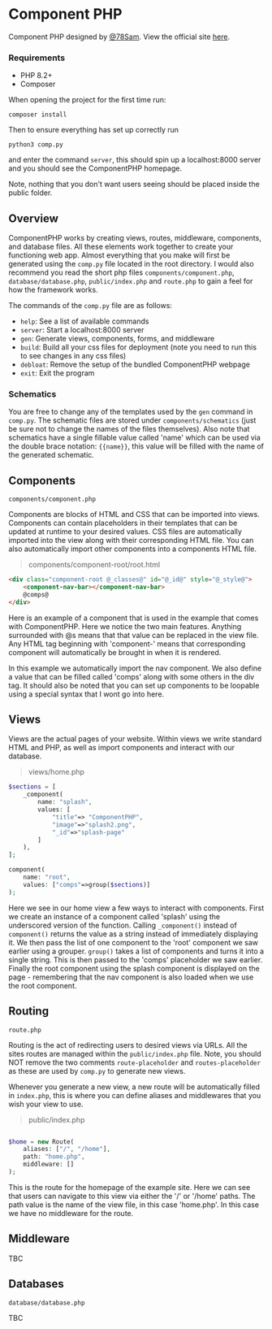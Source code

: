 # Component PHP

Component PHP designed by [@78Sam](https://github.com/78Sam/). View the official site [here](https://component.sam-mccormack.co.uk/).

### Requirements

- PHP 8.2+
- Composer

When opening the project for the first time run:

```
composer install
```

Then to ensure everything has set up correctly run

```
python3 comp.py
```

and enter the command ` server `, this should spin up a localhost:8000 server and you should see the
ComponentPHP homepage.

Note, nothing that you don't want users seeing should be placed inside the public folder.

## Overview

ComponentPHP works by creating views, routes, middleware, components, and database files. All these
elements work together to create your functioning web app. Almost everything that you make will first
be generated using the ` comp.py ` file located in the root directory. I would also recommend you read the
short php files ` components/component.php `, ` database/database.php `, ` public/index.php ` and ` route.php `
to gain a feel for how the framework works.

The commands of the ` comp.py ` file are as follows:
- ` help `: See a list of available commands
- ` server `: Start a localhost:8000 server
- ` gen `: Generate views, components, forms, and middleware
- ` build `: Build all your css files for deployment (note you need to run this to see changes in any css files)
- ` debloat `: Remove the setup of the bundled ComponentPHP webpage
- ` exit `: Exit the program

### Schematics

You are free to change any of the templates used by the ` gen ` command in ` comp.py`. The schematic files are stored under ` components/schematics ` (just be sure not to change the names of the files themselves). Also note that schematics have a single fillable value called 'name' which can be used via the double brace notation: ` {{name}} `, this value will be filled with the name of the generated schematic.

## Components

`components/component.php`

Components are blocks of HTML and CSS that can be imported into views. Components can contain placeholders in
their templates that can be updated at runtime to your desired values. CSS files are automatically imported into
the view along with their corresponding HTML file. You can also automatically import other components into a
components HTML file.

>components/component-root/root.html
```html
<div class="component-root @_classes@" id="@_id@" style="@_style@">
    <component-nav-bar></component-nav-bar>
    @comps@
</div>
```

Here is an example of a component that is used in the example that comes with ComponentPHP. Here we notice the two
main features. Anything surrounded with @s means that that value can be replaced in the view file. Any HTML tag
beginning with 'component-' means that corresponding component will automatically be brought in when it is rendered.

In this example we automatically import the nav component. We also define a value that can be filled called 'comps' along with some others in the div tag.
It should also be noted that you can set up components to be loopable using a special syntax that I wont go into here.

## Views

Views are the actual pages of your website. Within views we write standard HTML and PHP, as well as import components and interact with our database.

>views/home.php
```php
$sections = [
    _component(
        name: "splash",
        values: [
            "title"=> "ComponentPHP",
            "image"=>"splash2.png",
            "_id"=>"splash-page"
        ]
    ),
];

component(
    name: "root",
    values: ["comps"=>group($sections)]
);
```

Here we see in our home view a few ways to interact with components. First we create an instance of a component called 'splash' using the underscored version of the function. Calling ` _component() ` instead of ` component() ` returns the value as a string instead of immediately displaying it. We then pass the list of one component to the 'root' component we saw earlier using a grouper. ` group() ` takes a list of components and turns it into a single string. This is then passed to the 'comps' placeholder we saw earlier. Finally the root component using the splash component is displayed on the page - remembering that the nav component is also loaded when we use the root component.

## Routing

`route.php`

Routing is the act of redirecting users to desired views via URLs. All the sites routes are managed within the ` public/index.php ` file. Note, you should NOT remove the two comments ` route-placeholder ` and ` routes-placeholder ` as these are used by ` comp.py ` to generate new views.

Whenever you generate a new view, a new route will be automatically filled in ` index.php `, this is where you can define aliases and middlewares that you wish your view to use.

>public/index.php
```php

$home = new Route(
	aliases: ["/", "/home"],
	path: "home.php",
	middleware: []
);

```

This is the route for the homepage of the example site. Here we can see that users can navigate to this view via either the '/' or '/home' paths. The path value is the name of the view file, in this case 'home.php'. In this case we have no middleware for the route.

## Middleware

TBC

## Databases

`database/database.php`

TBC